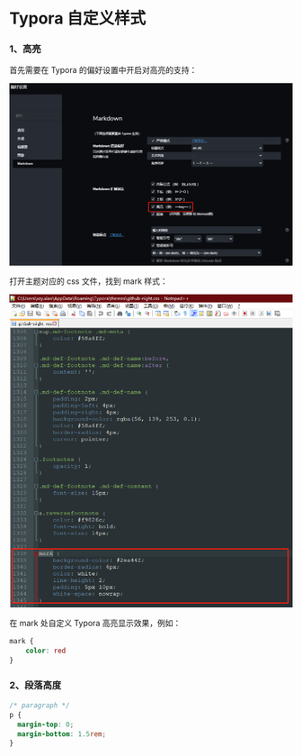 # Typora 自定义样式

### 1、高亮

首先需要在 Typora 的偏好设置中开启对高亮的支持：

![image-20220331092107104](markdown/自定义样式.assets/image-20220331092107104.png)

打开主题对应的 css 文件，找到 mark 样式：

![image-20220331092435963](markdown/自定义样式.assets/image-20220331092435963.png)

在 mark 处自定义 Typora 高亮显示效果，例如：

```css
mark {
    color: red
}
```

### 2、段落高度

```css
/* paragraph */
p {
  margin-top: 0;
  margin-bottom: 1.5rem;
}
```

